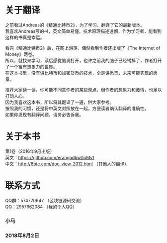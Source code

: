 # 关于翻译
之前看过Andreas的《精通比特币2》，为了学习，翻译了它的最新版本。<br>
我喜欢Andreas写的书，英文简单易懂，技术原理描述透彻，作为学习者，能看到这样的书真是幸运。

看完《精通比特币2》后，在网上游荡，偶然看到作者还出版了《The Internet of Money》两卷。<br>
所以，就找来学习，读后感觉脑洞打开，也许之前我的脑子已经锈掉了，作者打开了一个富有想象力的世界。<br>
在这本书里，没有讲比特币和加密货币的技术，全是讲愿景，未来可能实现的愿景。

推荐大家读一读，你可能不同意作者的某些观点，但作者的想象力和激情，也足以打动人心。<br>
因为我喜欢这本书，所以将其翻译了一遍，供大家参考。<br>
按照我的习惯，还是将中英文对照放在一起，方便读者确认翻译的准确性。<br>
如果你发现有翻译问题，请务必告诉我。

# 关于本书
第1卷（2016年9月出版）<br>
英文：https://github.com/erangadbw/IoMv1<br>
中文：http://8btc.com/doc-view-2012.html   （其他人的翻译）

# 联系方式
QQ群：574770647 （区块链源码交流）</br>
QQ：2957662084 （我的个人QQ）</br>

### 小马 
### 2018年8月2日

